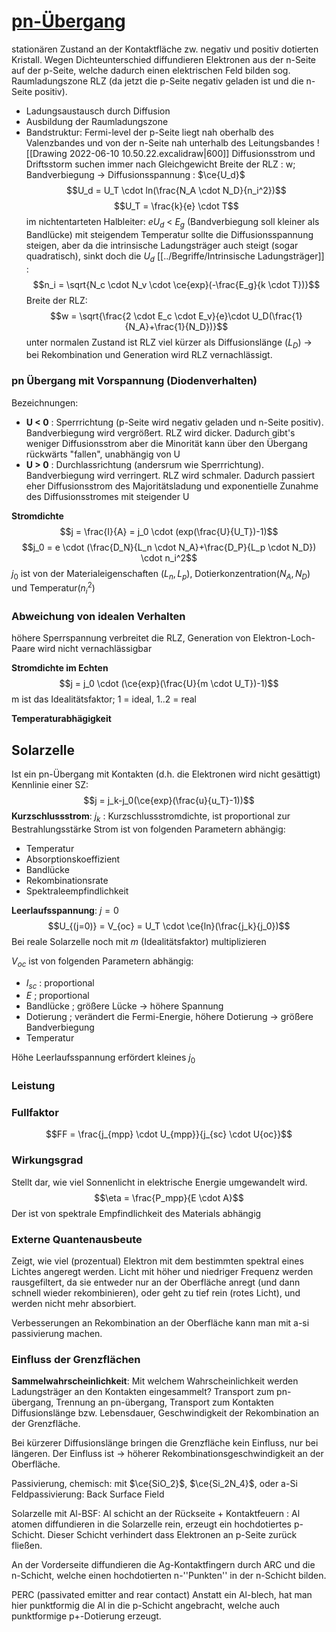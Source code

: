 # [pn-Übergang](https://smile.hsu-hh.de/Auswahl.html?1) 
stationären Zustand an der Kontaktfläche zw. negativ und positiv dotierten Kristall.
Wegen Dichteunterschied diffundieren Elektronen aus der n-Seite auf der p-Seite, welche dadurch einen elektrischen Feld bilden sog. Raumladungszone RLZ (da jetzt die p-Seite negativ geladen ist und die n-Seite positiv).
- Ladungsaustausch durch Diffusion
- Ausbildung der Raumladungszone
- Bandstruktur: Fermi-level der p-Seite liegt nah oberhalb des Valenzbandes und von der n-Seite nah unterhalb des Leitungsbandes
![[Drawing 2022-06-10 10.50.22.excalidraw|600]]
Diffusionsstrom und Driftsstorm suchen immer nach Gleichgewicht
Breite der RLZ : w; Bandverbiegung -> Diffusionsspannung : $\ce{U_d}$ 
$$U_d = U_T \cdot ln(\frac{N_A \cdot N_D}{n_i^2})$$
$$U_T = \frac{k}{e} \cdot T$$
im nichtentarteten Halbleiter: $eU_d$ < $E_g$ (Bandverbiegung soll kleiner als Bandlücke)
mit steigendem Temperatur sollte die Diffusionsspannung steigen, aber da die intrinsische Ladungsträger auch steigt (sogar quadratisch), sinkt doch die $U_d$
[[../Begriffe/Intrinsische Ladungsträger]] :
$$n_i = \sqrt{N_c \cdot N_v \cdot \ce{exp}(-\frac{E_g}{k \cdot T})}$$
Breite der RLZ:
$$w = \sqrt{\frac{2 \cdot E_c \cdot E_v}{e}\cdot U_D(\frac{1}{N_A}+\frac{1}{N_D})}$$
unter normalen Zustand ist RLZ viel kürzer als Diffusionslänge ($L_D$) -> bei Rekombination und Generation wird RLZ vernachlässigt.

### pn Übergang mit Vorspannung (Diodenverhalten)
Bezeichnungen: 
- **U < 0** : 
  Sperrrichtung (p-Seite wird negativ geladen und n-Seite positiv). Bandverbiegung wird vergrößert. RLZ wird dicker. Dadurch gibt's weniger Diffusionsstrom aber die Minorität kann über den Übergang rückwärts "fallen", unabhängig von U
- **U > 0** : 
  Durchlassrichtung (andersrum wie Sperrrichtung). Bandverbiegung wird verringert. RLZ wird schmaler. Dadurch passiert eher Diffusionsstrom des Majoritätsladung und exponentielle Zunahme des Diffusionsstromes mit steigender U

**Stromdichte** 
$$j = \frac{I}{A} = j_0 \cdot (exp(\frac{U}{U_T})-1)$$
$$j_0 = e \cdot (\frac{D_N}{L_n \cdot N_A}+\frac{D_P}{L_p \cdot N_D}) \cdot n_i^2$$
$j_0$ ist von der Materialeigenschaften ($L_n, L_p$), Dotierkonzentration($N_A, N_D$) und Temperatur($n_i^2$) 

### Abweichung von idealen Verhalten
höhere Sperrspannung verbreitet die RLZ, Generation von Elektron-Loch-Paare wird nicht vernachlässigbar 

**Stromdichte im Echten**
$$j = j_0 \cdot (\ce{exp}(\frac{U}{m \cdot U_T})-1)$$
m ist das Idealitätsfaktor; 1 = ideal, 1..2 = real

**Temperaturabhägigkeit**

## Solarzelle
Ist ein pn-Übergang mit Kontakten (d.h. die Elektronen wird nicht gesättigt)
Kennlinie einer SZ:
$$j = j_k-j_0(\ce{exp}(\frac{u}{u_T}-1))$$
**Kurzschlussstrom**: 
$j_k$ : Kurzschlussstromdichte, ist proportional zur Bestrahlungsstärke
Strom ist von folgenden Parametern abhängig:
- Temperatur
- Absorptionskoeffizient
- Bandlücke
- Rekombinationsrate
- Spektraleempfindlichkeit

**Leerlaufsspannung**: $j=0$
$$U_{(j=0)} = V_{oc} = U_T \cdot \ce{ln}(\frac{j_k}{j_0})$$
Bei reale Solarzelle noch mit $m$ (Idealitätsfaktor) multiplizieren 

$V_{oc}$ ist von folgenden Parametern abhängig: 
- $I_{sc}$ : proportional
- $E$ ; proportional
- Bandlücke ; größere Lücke -> höhere Spannung 
- Dotierung ; verändert die Fermi-Energie, höhere Dotierung -> größere Bandverbiegung
- Temperatur

Höhe Leerlaufsspannung erfördert kleines $j_0$

### Leistung

### Fullfaktor

$$FF = \frac{j_{mpp} \cdot U_{mpp}}{j_{sc} \cdot U{oc}}$$
### Wirkungsgrad
Stellt dar, wie viel Sonnenlicht in elektrische Energie umgewandelt wird.
$$\eta = \frac{P_mpp}{E \cdot A}$$
Der ist von spektrale Empfindlichkeit des Materials abhängig

### Externe Quantenausbeute
Zeigt, wie viel (prozentual) Elektron mit dem bestimmten spektral eines Lichtes angeregt werden.
Licht mit höher und niedriger Frequenz werden rausgefiltert, da sie entweder nur an der Oberfläche anregt (und dann schnell wieder rekombinieren), oder geht zu tief rein (rotes Licht), und werden nicht mehr absorbiert.

Verbesserungen an Rekombination an der Oberfläche kann man mit a-si passivierung machen.

### Einfluss der Grenzflächen
**Sammelwahrscheinlichkeit**: 
Mit welchem Wahrscheinlichkeit werden Ladungsträger an den Kontakten eingesammelt?
Transport zum pn-übergang, Trennung an pn-übergang, Transport zum Kontakten
Diffusionslänge bzw. Lebensdauer, Geschwindigkeit der Rekombination an der Grenzfläche.

Bei kürzerer Diffusionslänge bringen die Grenzfläche kein Einfluss, nur bei längeren. Der Einfluss ist -> höherer Rekombinationsgeschwindigkeit an der Oberfläche.

Passivierung, chemisch: mit $\ce{SiO_2}$, $\ce{Si_2N_4}$, oder a-Si
Feldpassivierung: Back Surface Field

Solarzelle mit Al-BSF: 
Al schicht an der Rückseite + Kontaktfeuern : Al atomen diffundieren in die Solarzelle rein, erzeugt ein hochdotiertes p-Schicht. Dieser Schicht verhindert dass Elektronen an p-Seite zurück fließen.

An der Vorderseite diffundieren die Ag-Kontaktfingern durch ARC und die n-Schicht, welche einen hochdotierten n-''Punkten'' in der n-Schicht bilden.

PERC (passivated emitter and rear contact)
Anstatt ein Al-blech, hat man hier punktformig die Al in die p-Schicht angebracht, welche auch punktformige p+-Dotierung erzeugt.
